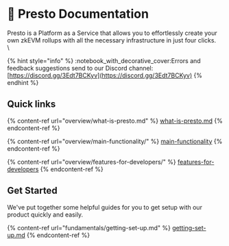 # 👋 Presto Documentation

Presto is a Platform as a Service that allows you to effortlessly create your own zkEVM rollups with all the necessary infrastructure in just four clicks.\
\


{% hint style="info" %}
:notebook\_with\_decorative\_cover:Errors and feedback suggestions send to our Discord channel: [https://discord.gg/3Edt7BCKyv](https://discord.gg/3Edt7BCKyv)
{% endhint %}

## Quick links

{% content-ref url="overview/what-is-presto.md" %}
[what-is-presto.md](overview/what-is-presto.md)
{% endcontent-ref %}

{% content-ref url="overview/main-functionality/" %}
[main-functionality](overview/main-functionality/)
{% endcontent-ref %}

{% content-ref url="overview/features-for-developers/" %}
[features-for-developers](overview/features-for-developers/)
{% endcontent-ref %}

## Get Started

We've put together some helpful guides for you to get setup with our product quickly and easily.

{% content-ref url="fundamentals/getting-set-up.md" %}
[getting-set-up.md](fundamentals/getting-set-up.md)
{% endcontent-ref %}
